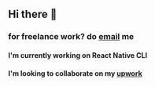 ## Hi there 👋

### for freelance work? do [email](mailto:bushraabbas368@gmail.com?subject=[GitHub]%20Source%20Han%20Sans) me

#### I'm currently working on React Native CLI

#### I'm looking to collaborate on my [upwork](https://www.upwork.com/freelancers/~01a84bde0169734f08) 


